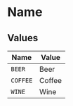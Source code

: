 # Name


## Values

| Name     | Value    |
| -------- | -------- |
| `BEER`   | Beer     |
| `COFFEE` | Coffee   |
| `WINE`   | Wine     |